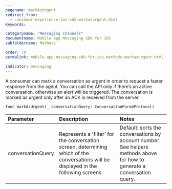 ```yaml
---
pagename: markAsUrgent
redirect_from:
  - consumer-experience-ios-sdk-markasurgent.html
Keywords:

categoryname: "Messaging Channels"
documentname: Mobile App Messaging SDK for iOS
subfoldername: Methods

order: 70
permalink: mobile-app-messaging-sdk-for-ios-methods-markasurgent.html

indicator: messaging
---
```


A consumer can mark a conversation as urgent in order to request a faster response from the agent. You can call the API only if there’s an active conversation, otherwise an alert will be triggered. The conversation is marked as urgent only after an ACK is received from the server. 

`func markAsUrgent(_ conversationQuery: ConversationParamProtocol)`

| Parameter | Description | Notes |
| :--- | :--- | :--- |
| conversationQuery | Represents a 'filter’ for the conversation screen, determining which of the conversations will be displayed in the following screens. | Default: sorts the conversations by account number. <br> See helpers methods above for how to generate a conversation query. |